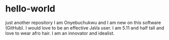# hello-world
just another repository
I am Onyebuchukwu and I am new on this software (GitHub). I would love to be an effective JaVa user. I am 5.11 and half tall and love to wear afro hair. I am an innovator and idealist.
